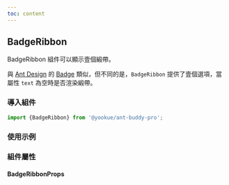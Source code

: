 ```yaml
---
toc: content
---
```


## BadgeRibbon

BadgeRibbon 組件可以顯示壹個緞帶。

與 [Ant Design](https://ant.design/) 的 [Badge](https://4x.ant.design/components/badge/#components-badge-demo-ribbbon) 類似，但不同的是，`BadgeRibbon` 提供了壹個選項，當屬性 `text` 為空時是否渲染緞帶。

### 導入組件

```jsx | pure
import {BadgeRibbon} from '@yookue/ant-buddy-pro';
```

### 使用示例

<code src="./demo.zh-TW.tsx"></code>

### 組件屬性

#### BadgeRibbonProps

<API src="@/field/BadgeRibbon/index.tsx" hideTitle></API>

